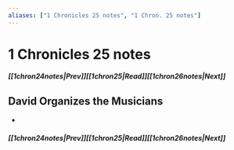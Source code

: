 ```yaml
---
aliases: ["1 Chronicles 25 notes", "1 Chron. 25 notes"]
---
```

# 1 Chronicles 25 notes
##### <span class=arrow-left></span>[[1chron24notes|Prev]]<span class=navigation-separator></span>[[1chron25|Read]]<span class=navigation-separator></span>[[1chron26notes|Next]]<span class=arrow-right></span>
## David Organizes the Musicians
- 
##### <span class=arrow-left></span>[[1chron24notes|Prev]]<span class=navigation-separator></span>[[1chron25|Read]]<span class=navigation-separator></span>[[1chron26notes|Next]]<span class=arrow-right></span>